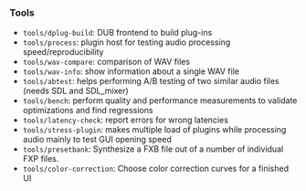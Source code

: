 ### Tools
   * `tools/dplug-build`: DUB frontend to build plug-ins
   * `tools/process`: plugin host for testing audio processing speed/reproducibility
   * `tools/wav-compare`: comparison of WAV files
   * `tools/wav-info`: show information about a single WAV file
   * `tools/abtest`: helps performing A/B testing of two similar audio files (needs SDL and SDL_mixer)
   * `tools/bench`: perform quality and performance measurements to validate optimizations and find regressions
   * `tools/latency-check`: report errors for wrong latencies
   * `tools/stress-plugin`: makes multiple load of plugins while processing audio mainly to test GUI opening speed
   * `tools/presetbank`: Synthesize a FXB file out of a number of individual FXP files.
   * `tools/color-correction`: Choose color correction curves for a finished UI
